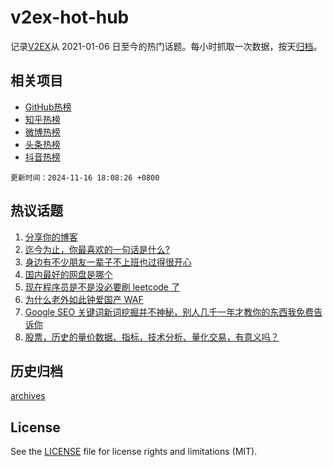 # v2ex-hot-hub

 记录[V2EX](https://www.v2ex.com/)从 2021-01-06 日至今的热门话题。每小时抓取一次数据，按天[归档](archives)。
 
 ## 相关项目

- [GitHub热榜](https://github.com/snaildev/github-hot-hub)
- [知乎热榜](https://github.com/snaildev/zhihu-hot-hub)
- [微博热榜](https://github.com/snaildev/weibo-hot-hub)
- [头条热榜](https://github.com/snaildev/toutiao-hot-hub)
- [抖音热榜](https://github.com/snaildev/douyin-hot-hub)


 `更新时间：2024-11-16 18:08:26 +0800`

## 热议话题

1. [分享你的博客](https://www.v2ex.com/t/1089949)
1. [迄今为止，你最喜欢的一句话是什么?](https://www.v2ex.com/t/1089952)
1. [身边有不少朋友一辈子不上班也过得很开心](https://www.v2ex.com/t/1090009)
1. [国内最好的网盘是哪个](https://www.v2ex.com/t/1090030)
1. [现在程序员是不是没必要刷 leetcode 了](https://www.v2ex.com/t/1090040)
1. [为什么老外如此钟爱国产 WAF](https://www.v2ex.com/t/1089945)
1. [Google SEO 关键词新词挖掘并不神秘，别人几千一年才教你的东西我免费告诉你](https://www.v2ex.com/t/1089961)
1. [股票，历史的量价数据、指标，技术分析、量化交易，有意义吗？](https://www.v2ex.com/t/1090018)

## 历史归档

[archives](archives)

## License

See the [LICENSE](LICENSE) file for license rights and limitations (MIT).
